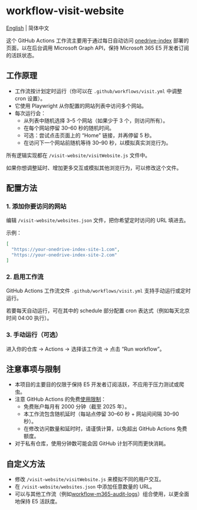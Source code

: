 # workflow-visit-website

[English](./README.md) | 简体中文

这个 GitHub Actions 工作流主要用于通过每日自动访问 [onedrive-index](https://github.com/iRedScarf/onedrive-index) 部署的页面，以在后台调用 Microsoft Graph API，保持 Microsoft 365 E5 开发者订阅的活跃状态。

## 工作原理

  - 工作流按计划定时运行（你可以在 `.github/workflows/visit.yml` 中调整 cron 设置）。
  - 它使用 Playwright 从你配置的网站列表中访问多个网站。
  - 每次运行会：
    - 从列表中随机选择 3–5 个网站（如果少于 3 个，则访问所有）。
    - 在每个网站停留 30–60 秒的随机时间。
    - 可选：尝试点击页面上的 “Home” 链接，并再停留 5 秒。
    - 在访问下一个网站前随机等待 30–90 秒，以模拟真实浏览行为。

所有逻辑实现都在 `/visit-website/visitWebsite.js` 文件中。

如果你想调整延时、增加更多交互或模拟其他浏览行为，可以修改这个文件。

## 配置方法

### 1. 添加你要访问的网站

编辑 `/visit-website/websites.json` 文件，把你希望定时访问的 URL 填进去。

示例：
```json
[
  "https://your-onedrive-index-site-1.com",
  "https://your-onedrive-index-site-2.com"
]
```

### 2. 启用工作流

GitHub Actions 工作流文件 `.github/workflows/visit.yml` 支持手动运行或定时运行。

若要每天自动运行，可在其中的 schedule 部分配置 cron 表达式（例如每天北京时间 04:00 执行）。

### 3. 手动运行（可选）

进入你的仓库 → Actions → 选择该工作流 → 点击 “Run workflow”。

## 注意事项与限制
  - 本项目的主要目的仅限于保持 E5 开发者订阅活跃，不应用于压力测试或爬虫。
  - 注意 GitHub Actions 的免费[使用限制]((https://docs.github.com/zh/actions/reference/limits))：
    - 免费账户每月有 2000 分钟（截至 2025 年）。
    - 本工作流包含随机延时（每站点停留 30–60 秒 + 网站间间隔 30–90 秒）。
    - 在修改访问数量和延时时，请谨慎计算，以免超出 GitHub Actions 免费额度。
  - 对于私有仓库，使用分钟数可能会因 GitHub 计划不同而更快消耗。

## 自定义方法
  - 修改 `/visit-website/visitWebsite.js` 来模拟不同的用户交互。
  - 在 `/visit-website/websites.json` 中添加任意数量的 URL。
  - 可以与其他工作流（例如[workflow-m365-audit-logs](https://github.com/ailoha/workflow-m365-audit-logs)）组合使用，以更全面地保持 E5 活跃度。

